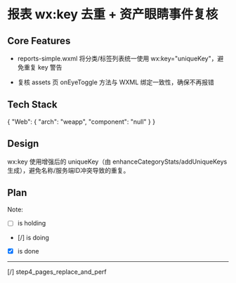 # 报表 wx:key 去重 + 资产眼睛事件复核

## Core Features

- reports-simple.wxml 将分类/标签列表统一使用 wx:key="uniqueKey"，避免重复 key 警告

- 复核 assets 页 onEyeToggle 方法与 WXML 绑定一致性，确保不再报错

## Tech Stack

{
  "Web": {
    "arch": "weapp",
    "component": "null"
  }
}

## Design

wx:key 使用增强后的 uniqueKey（由 enhanceCategoryStats/addUniqueKeys 生成），避免名称/服务端ID冲突导致的重复。

## Plan

Note: 

- [ ] is holding
- [/] is doing
- [X] is done

---

[/] step4_pages_replace_and_perf

